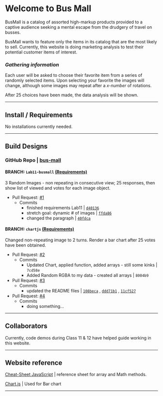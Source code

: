 # Welcome to Bus Mall

BusMall is a catalog of assorted high-markup products provided to a captive audience seeking a mental escape from the drudgery of travel on busses.

BusMall wants to feature only the items in its catalog that are the most likely to sell.  Currently, this website is doing marketing analysis to test their potential customer items of interest.

### *Gathering information*

Each user will be asked to choose their favorite item from a series of randomly selected items.   Upon selecting your favorite the images will change, although some images may repeat after a *x-number* of rotations.

After 25 choices have been made, the data analysis will be shown.

---

## Install / Requirements

No installations currently needed.

---

## Build Designs

### GitHub Repo |  [bus-mall](https://github.com/cassandraortiz/bus-mall)

#### BRANCH: `Lab11-busmall` [(Requirements)](https://canvas.instructure.com/courses/1791697/assignments/13320251?return_to=https%3A%2F%2Fcanvas.instructure.com%2Fcalendar%23view_name%3Dmonth%26view_start%3D2020-02-19)

 3 Random Images - non repeating in consecutive view;   25 responses, then show list of viewed and votes for each image object.

- Pull Request: [#1](https://github.com/cassandraortiz/bus-mall/pull/1)
  - Commits 
    - finished requirements Lab11 \| [`d40136`](https://github.com/cassandraortiz/bus-mall/pull/1/commits/40fdca01764870dd9faa1526b43c1e3c3bab6080)
    - stretch goal: dynamic # of images \| [`ffda86`](https://github.com/cassandraortiz/bus-mall/pull/1/commits/ffda867fd1ec77a16219399ffdd903afdfe2db9b)
    - changed the paragraph \| [`40fdca`](https://github.com/cassandraortiz/bus-mall/pull/1/commits/d401361a9bf80defaf2b55efea2ad397c0351f62)

#### BRANCH: `chartjs` [(Requirements)](https://canvas.instructure.com/courses/1791697/assignments/13320252)

Changed non-repeating image to 2 turns.  Render a bar chart after 25 votes have been obtained.

- Pull Request: [#2](https://github.com/cassandraortiz/bus-mall/pull/2)
  - Commits
    - Updated Chart, applied function, added arrays - still some kinks \| `7cd58e`
    - Added Random RGBA to my data - created all arrays \| `8004b9`
- Pull Request: [#3](https://github.com/cassandraortiz/bus-mall/pull/3)
  - Commits
    - updated the README files \| [`108beca`](https://github.com/cassandraortiz/bus-mall/pull/3/commits/108beca76c96a3d07d7f7c1868a5062df7f152b1) , [`ddd71b1`](https://github.com/cassandraortiz/bus-mall/pull/3/commits/ddd71b1b1ffddd1897bc8765ce6c53d24a42c7bd) , [`11cf527`](https://github.com/cassandraortiz/bus-mall/pull/3/commits/11cf5279114339efd30fceb138a433cd25ee3142)
- Pull Request: [#4](https://github.com/cassandraortiz/bus-mall/pull/4)
  - Commits
    - doing something...
  
---

## Collaborators

Currently, code demos during Class 11 & 12 have helped guide working in this website.

---

## Website reference

[Cheat-Sheet JavaScript](http://overapi.com/javascript) \| reference sheet for array and Math methods.

[Chart.js](https://www.chartjs.org/docs/latest/) \| Used for Bar chart

---
